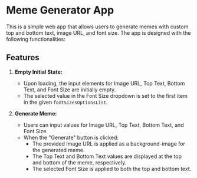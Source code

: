 # Meme Generator App

This is a simple web app that allows users to generate memes with custom top and bottom text, image URL, and font size. The app is designed with the following functionalities:

## Features

1. **Empty Initial State:**
   - Upon loading, the input elements for Image URL, Top Text, Bottom Text, and Font Size are initially empty.
   - The selected value in the Font Size dropdown is set to the first item in the given `fontSizesOptionsList`.

2. **Generate Meme:**
   - Users can input values for Image URL, Top Text, Bottom Text, and Font Size.
   - When the "Generate" button is clicked:
     - The provided Image URL is applied as a background-image for the generated meme.
     - The Top Text and Bottom Text values are displayed at the top and bottom of the meme, respectively.
     - The selected Font Size is applied to both the top and bottom text.
